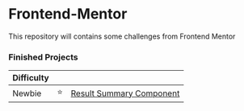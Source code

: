 # Frontend-Mentor
 This repository will contains some challenges from Frontend Mentor

### Finished Projects

|Difficulty | | |
|---|---|---|
| Newbie | :star: | [Result Summary Component](https://result-summary-component-main-powreze.netlify.app/)